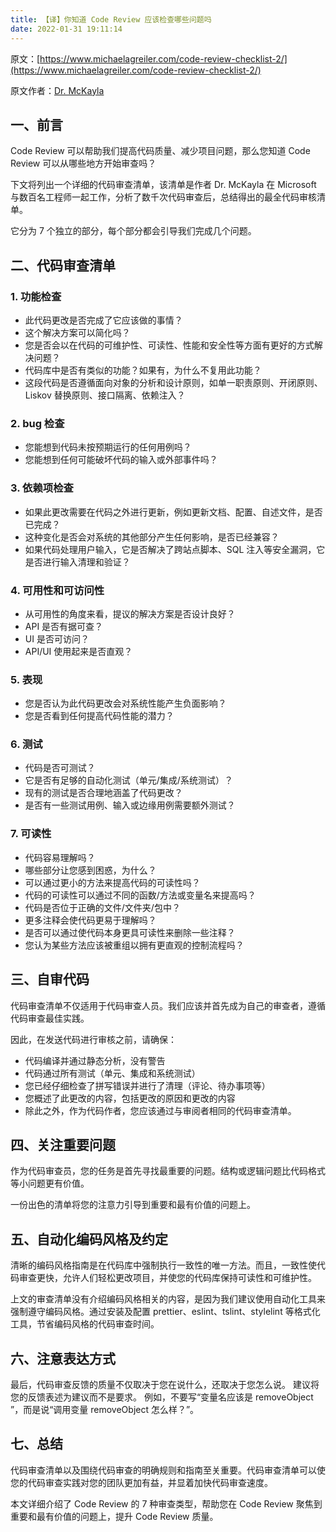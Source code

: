 ```yaml
---
title: 【译】你知道 Code Review 应该检查哪些问题吗
date: 2022-01-31 19:11:14
---
```


原文：[https://www.michaelagreiler.com/code-review-checklist-2/](https://www.michaelagreiler.com/code-review-checklist-2/)

原文作者：[Dr. McKayla](https://www.michaelagreiler.com/)

## 一、前言

Code Review 可以帮助我们提高代码质量、减少项目问题，那么您知道 Code Review 可以从哪些地方开始审查吗？

下文将列出一个详细的代码审查清单，该清单是作者 Dr. McKayla 在 Microsoft 与数百名工程师一起工作，分析了数千次代码审查后，总结得出的最全代码审核清单。

它分为 7 个独立的部分，每个部分都会引导我们完成几个问题。

## 二、代码审查清单

### 1. 功能检查

- 此代码更改是否完成了它应该做的事情？
- 这个解决方案可以简化吗？
- 您是否会以在代码的可维护性、可读性、性能和安全性等方面有更好的方式解决问题？
- 代码库中是否有类似的功能？如果有，为什么不复用此功能？
- 这段代码是否遵循面向对象的分析和设计原则，如单一职责原则、开闭原则、Liskov 替换原则、接口隔离、依赖注入？

### 2. bug 检查

- 您能想到代码未按预期运行的任何用例吗？
- 您能想到任何可能破坏代码的输入或外部事件吗？

### 3. 依赖项检查

- 如果此更改需要在代码之外进行更新，例如更新文档、配置、自述文件，是否已完成？
- 这种变化是否会对系统的其他部分产生任何影响，是否已经兼容？
- 如果代码处理用户输入，它是否解决了跨站点脚本、SQL 注入等安全漏洞，它是否进行输入清理和验证？

### 4. 可用性和可访问性

- 从可用性的角度来看，提议的解决方案是否设计良好？
- API 是否有据可查？
- UI 是否可访问？
- API/UI 使用起来是否直观？

### 5. 表现

- 您是否认为此代码更改会对系统性能产生负面影响？
- 您是否看到任何提高代码性能的潜力？

### 6. 测试

- 代码是否可测试？
- 它是否有足够的自动化测试（单元/集成/系统测试）？
- 现有的测试是否合理地涵盖了代码更改？
- 是否有一些测试用例、输入或边缘用例需要额外测试？

### 7. 可读性

- 代码容易理解吗？
- 哪些部分让您感到困惑，为什么？
- 可以通过更小的方法来提高代码的可读性吗？
- 代码的可读性可以通过不同的函数/方法或变量名来提高吗？
- 代码是否位于正确的文件/文件夹/包中？
- 更多注释会使代码更易于理解吗？
- 是否可以通过使代码本身更具可读性来删除一些注释？
- 您认为某些方法应该被重组以拥有更直观的控制流程吗？

## 三、自审代码

代码审查清单不仅适用于代码审查人员。我们应该并首先成为自己的审查者，遵循代码审查最佳实践。

因此，在发送代码进行审核之前，请确保：

- 代码编译并通过静态分析，没有警告
- 代码通过所有测试（单元、集成和系统测试）
- 您已经仔细检查了拼写错误并进行了清理（评论、待办事项等）
- 您概述了此更改的内容，包括更改的原因和更改的内容
- 除此之外，作为代码作者，您应该通过与审阅者相同的代码审查清单。

## 四、关注重要问题

作为代码审查员，您的任务是首先寻找最重要的问题。结构或逻辑问题比代码格式等小问题更有价值。

一份出色的清单将您的注意力引导到重要和最有价值的问题上。

## 五、自动化编码风格及约定

清晰的编码风格指南是在代码库中强制执行一致性的唯一方法。而且，一致性使代码审查更快，允许人们轻松更改项目，并使您的代码库保持可读性和可维护性。

上文的审查清单没有介绍编码风格相关的内容，是因为我们建议使用自动化工具来强制遵守编码风格。通过安装及配置 prettier、eslint、tslint、stylelint 等格式化工具，节省编码风格的代码审查时间。

## 六、注意表达方式

最后，代码审查反馈的质量不仅取决于您在说什么，还取决于您怎么说。
建议将您的反馈表述为建议而不是要求。
例如，不要写“变量名应该是 removeObject ”，而是说“调用变量 removeObject 怎么样？”。

## 七、总结

代码审查清单以及围绕代码审查的明确规则和指南至关重要。代码审查清单可以使您的代码审查实践对您的团队更加有益，并显着加快代码审查速度。

本文详细介绍了 Code Review 的 7 种审查类型，帮助您在 Code Review 聚焦到重要和最有价值的问题上，提升 Code Review 质量。
